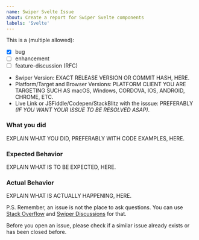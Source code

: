 ```yaml
---
name: Swiper Svelte Issue
about: Create a report for Swiper Svelte components
labels: 'Svelte'
---
```


<!--

Do you want to ask a question? Are you looking for support? Stack Overflow (http://stackoverflow.com/questions/tagged/swiper) and Swiper Discussions (https://github.com/nolimits4web/swiper/discussions) is the best place for getting support

-->

This is a (multiple allowed):

- [x] bug
- [ ] enhancement
- [ ] feature-discussion (RFC)

- Swiper Version: EXACT RELEASE VERSION OR COMMIT HASH, HERE.
- Platform/Target and Browser Versions: PLATFORM CLIENT YOU ARE TARGETING SUCH AS macOS, Windows, CORDOVA, IOS, ANDROID, CHROME, ETC.
- Live Link or JSFiddle/Codepen/StackBlitz with the isssue: PREFERABLY _(IF YOU WANT YOUR ISSUE TO BE RESOLVED ASAP)_.

### What you did

EXPLAIN WHAT YOU DID, PREFERABLY WITH CODE EXAMPLES, HERE.

### Expected Behavior

EXPLAIN WHAT IS TO BE EXPECTED, HERE.

### Actual Behavior

EXPLAIN WHAT IS ACTUALLY HAPPENING, HERE.

P.S. Remember, an issue is not the place to ask questions. You can use [Stack Overflow](http://stackoverflow.com/questions/tagged/swiper) and [Swiper Discussions](https://github.com/nolimits4web/swiper/discussions) for that.

Before you open an issue, please check if a similar issue already exists or has been closed before.
